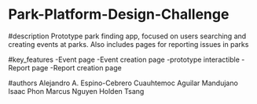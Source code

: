 # Park-Platform-Design-Challenge

#description
Prototype park finding app, focused on users searching and creating events at parks. Also includes pages for reporting issues in parks

#key_features
-Event page
-Event creation page
-prototype interactible
-Report page
-Report creation page

#authors
Alejandro A. Espino-Cebrero
Cuauhtemoc Aguilar Mandujano
Isaac Phon
Marcus Nguyen
Holden Tsang

